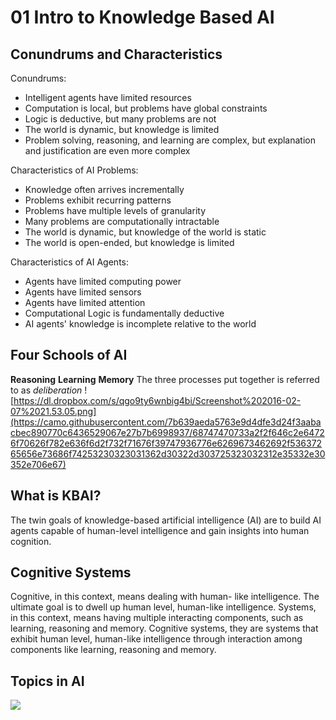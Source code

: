 # 01 Intro to Knowledge Based AI

## Conundrums and Characteristics
Conundrums:
* Intelligent agents have limited resources
*  Computation is local, but problems have global constraints
*  Logic is deductive, but many problems are not
*  The world is dynamic, but knowledge is limited
*  Problem solving, reasoning, and learning are complex, but explanation and justification are even more complex

Characteristics of AI Problems:
* Knowledge often arrives incrementally
* Problems exhibit recurring patterns
* Problems have multiple levels of granularity
* Many problems are computationally intractable
* The world is dynamic, but knowledge of the world is static
* The world is open-ended, but knowledge is limited

Characteristics of AI Agents:
* Agents have limited computing power
* Agents have limited sensors
* Agents have limited attention
* Computational Logic is fundamentally deductive
* AI agents' knowledge is incomplete relative to the world
## Four Schools of AI

**Reasoning** 
**Learning** 
**Memory** 
The three processes put together is referred to as *deliberation*
![https://dl.dropbox.com/s/qgo9ty6wnbig4bi/Screenshot%202016-02-07%2021.53.05.png](https://camo.githubusercontent.com/7b639aeda5763e9d4dfe3d24f3aabacbec890770c6436529067e27b7b6998937/68747470733a2f2f646c2e64726f70626f782e636f6d2f732f71676f39747936776e6269673462692f53637265656e73686f74253230323031362d30322d303725323032312e35332e30352e706e67)

## What is KBAI?
The twin goals of knowledge-based artificial intelligence (AI) are to build AI agents capable of human-level intelligence and gain insights into human cognition.

## Cognitive Systems

Cognitive, in this context, means dealing with human- like intelligence. The ultimate goal is to dwell up human level, human-like intelligence. Systems, in this context, means having multiple interacting components, such as learning, reasoning and memory. Cognitive systems, they are systems that exhibit human level, human-like intelligence through interaction among components like learning, reasoning and memory.
## Topics in AI
![](https://camo.githubusercontent.com/2830676726305abd84a7b05b1d75b6a25a2510819c64b5e9e54ac2bd2bd8c9e6/68747470733a2f2f646c2e64726f70626f782e636f6d2f732f397a386c796e6879707972313672742f53637265656e73686f74253230323031362d30322d303725323032332e31322e33372e706e67)
